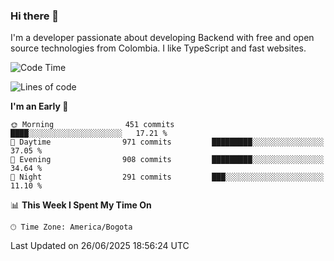 ### Hi there 👋

I'm a developer passionate about developing Backend with free and open source technologies from Colombia. I like TypeScript and fast websites.

<!--START_SECTION:waka-->
![Code Time](http://img.shields.io/badge/Code%20Time-5%2C556%20hrs%2023%20mins-blue)

![Lines of code](https://img.shields.io/badge/From%20Hello%20World%20I%27ve%20Written-5.3%20million%20lines%20of%20code-blue)

**I'm an Early 🐤** 

```text
🌞 Morning                451 commits         ████░░░░░░░░░░░░░░░░░░░░░   17.21 % 
🌆 Daytime                971 commits         █████████░░░░░░░░░░░░░░░░   37.05 % 
🌃 Evening                908 commits         █████████░░░░░░░░░░░░░░░░   34.64 % 
🌙 Night                  291 commits         ███░░░░░░░░░░░░░░░░░░░░░░   11.10 % 
```


📊 **This Week I Spent My Time On** 

```text
🕑︎ Time Zone: America/Bogota
```


 Last Updated on 26/06/2025 18:56:24 UTC
<!--END_SECTION:waka-->

